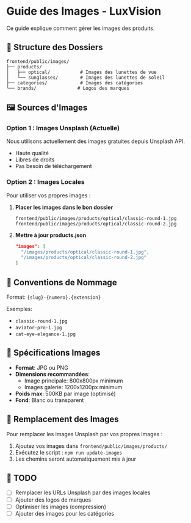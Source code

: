 # Guide des Images - LuxVision

Ce guide explique comment gérer les images des produits.

## 📁 Structure des Dossiers

```
frontend/public/images/
├── products/
│   ├── optical/           # Images des lunettes de vue
│   └── sunglasses/        # Images des lunettes de soleil
├── categories/            # Images des catégories
└── brands/               # Logos des marques
```

## 🖼️ Sources d'Images

### Option 1 : Images Unsplash (Actuelle)
Nous utilisons actuellement des images gratuites depuis Unsplash API.
- Haute qualité
- Libres de droits
- Pas besoin de téléchargement

### Option 2 : Images Locales
Pour utiliser vos propres images :

1. **Placer les images dans le bon dossier**
   ```
   frontend/public/images/products/optical/classic-round-1.jpg
   frontend/public/images/products/optical/classic-round-2.jpg
   ```

2. **Mettre à jour products.json**
   ```json
   "images": [
     "/images/products/optical/classic-round-1.jpg",
     "/images/products/optical/classic-round-2.jpg"
   ]
   ```

## 📸 Conventions de Nommage

Format: `{slug}-{numero}.{extension}`

Exemples:
- `classic-round-1.jpg`
- `aviator-pro-1.jpg`
- `cat-eye-elegance-1.jpg`

## 🎨 Spécifications Images

- **Format**: JPG ou PNG
- **Dimensions recommandées**:
  - Image principale: 800x800px minimum
  - Images galerie: 1200x1200px minimum
- **Poids max**: 500KB par image (optimisé)
- **Fond**: Blanc ou transparent

## 🔄 Remplacement des Images

Pour remplacer les images Unsplash par vos propres images :

1. Ajoutez vos images dans `frontend/public/images/products/`
2. Exécutez le script : `npm run update-images`
3. Les chemins seront automatiquement mis à jour

## 📝 TODO

- [ ] Remplacer les URLs Unsplash par des images locales
- [ ] Ajouter des logos de marques
- [ ] Optimiser les images (compression)
- [ ] Ajouter des images pour les catégories
